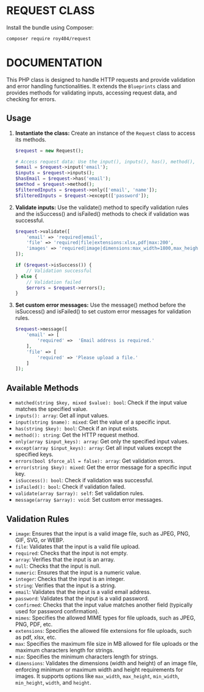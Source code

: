 # REQUEST CLASS

Install the bundle using Composer:

```
composer require roy404/request
```

# DOCUMENTATION

This PHP class is designed to handle HTTP requests and provide validation and error handling functionalities. It extends the `Blueprints` class and provides methods for validating inputs, accessing request data, and checking for errors.

## Usage

1. **Instantiate the class:** Create an instance of the `Request` class to access its methods.

   ```php
   $request = new Request();

   # Access request data: Use the input(), inputs(), has(), method(), only(), and except() methods to access request data.
   $email = $request->input('email');
   $inputs = $request->inputs();
   $hasEmail = $request->has('email');
   $method = $request->method();
   $filteredInputs = $request->only(['email', 'name']);
   $filteredInputs = $request->except(['password']);
   ```

2. **Validate inputs:** Use the validate() method to specify validation rules and the isSuccess() and isFailed() methods to check if validation was successful.

    ```php
   $request->validate([
        'email' => 'required|email',
        'file' => 'required|file|extensions:xlsx,pdf|max:200',
        'images' => 'required|image|dimensions:max_width=1800,max_height=1500'
    ]);

    if ($request->isSuccess()) {
        // Validation successful
    } else {
        // Validation failed
        $errors = $request->errors();
    }
    ```

3.  **Set custom error messages:** Use the message() method before the isSuccess() and isFailed() to set custom error messages for validation rules.

    ```php
    $request->message([
        'email' => [
            'required' =>  'Email address is required.'
        ],
        'file' => [
            'required' => 'Please upload a file.'
        ]
    ]);
    ```

## Available Methods

- `matched(string $key, mixed $value): bool`: Check if the input value matches the specified value.
- `inputs(): array`: Get all input values.
- `input(string $name): mixed`: Get the value of a specific input.
- `has(string $key): bool`: Check if an input exists.
- `method(): string`: Get the HTTP request method.
- `only(array $input_keys): array`: Get only the specified input values.
- `except(array $input_keys): array`: Get all input values except the specified keys.
- `errors(bool $force_all = false): array`: Get validation errors.
- `error(string $key): mixed`: Get the error message for a specific input key.
- `isSuccess(): bool`: Check if validation was successful.
- `isFailed(): bool`: Check if validation failed.
- `validate(array $array): self`: Set validation rules.
- `message(array $array): void`: Set custom error messages.

## Validation Rules
- `image`: Ensures that the input is a valid image file, such as JPEG, PNG, GIF, SVG, or WEBP.
- `file`: Validates that the input is a valid file upload.
- `required`: Checks that the input is not empty.
- `array`: Verifies that the input is an array.
- `null`: Checks that the input is null.
- `numeric`: Ensures that the input is a numeric value.
- `integer`: Checks that the input is an integer.
- `string`: Verifies that the input is a string.
- `email`: Validates that the input is a valid email address.
- `password`: Validates that the input is a valid password.
- `confirmed`: Checks that the input value matches another field (typically used for password confirmation).
- `mimes`: Specifies the allowed MIME types for file uploads, such as JPEG, PNG, PDF, etc.
- `extensions`: Specifies the allowed file extensions for file uploads, such as pdf, xlsx, etc.
- `max`: Specifies the maximum file size in MB allowed for file uploads or the maximum characters length for strings.
- `min`: Specifies the minimum characters length for strings.
- `dimensions`: Validates the dimensions (width and height) of an image file, enforcing minimum or maximum width and height requirements for images. It supports options like `max_width`, `max_height`, `min_width`, `min_height`, `width`, and `height`.
